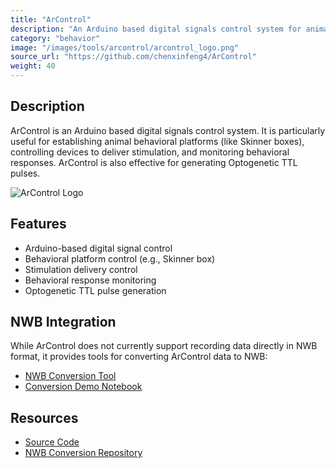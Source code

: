 ```yaml
---
title: "ArControl"
description: "An Arduino based digital signals control system for animal behavioral platforms and Optogenetic TTL pulses, with tools for converting data to NWB format."
category: "behavior"
image: "/images/tools/arcontrol/arcontrol_logo.png"
source_url: "https://github.com/chenxinfeng4/ArControl"
weight: 40
---
```


## Description

ArControl is an Arduino based digital signals control system. It is particularly useful for establishing animal behavioral platforms (like Skinner boxes), controlling devices to deliver stimulation, and monitoring behavioral responses. ArControl is also effective for generating Optogenetic TTL pulses.

![ArControl Logo](/images/tools/arcontrol/arcontrol_logo.png)

## Features

- Arduino-based digital signal control
- Behavioral platform control (e.g., Skinner box)
- Stimulation delivery control
- Behavioral response monitoring
- Optogenetic TTL pulse generation

## NWB Integration

While ArControl does not currently support recording data directly in NWB format, it provides tools for converting ArControl data to NWB:

- [NWB Conversion Tool](https://github.com/chenxinfeng4/ArControl-convert2-nwb)
- [Conversion Demo Notebook](https://github.com/chenxinfeng4/ArControl-convert2-nwb/blob/main/playground/demo_convert.ipynb)

## Resources

- [Source Code](https://github.com/chenxinfeng4/ArControl)
- [NWB Conversion Repository](https://github.com/chenxinfeng4/ArControl-convert2-nwb)
